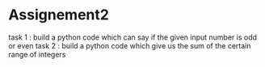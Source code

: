 # Assignement2
task 1 : build a python code which can say if the given input number is odd or even
task 2 : build a python code which give us the sum of the certain range of integers
